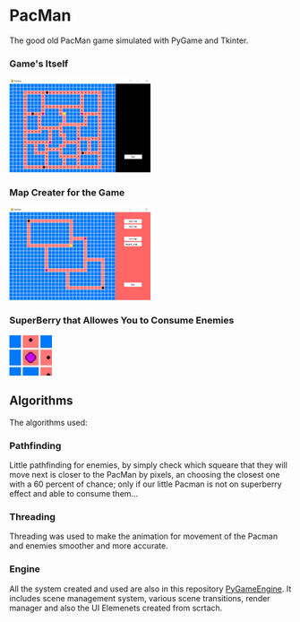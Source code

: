 # PacMan
 
The good old PacMan game simulated with PyGame and Tkinter.


### Game's Itself

<img src="https://github.com/ErtyumPX/PacMan/blob/main/Images/pacman_game.JPG" width=50% height=50%>

### Map Creater for the Game

<img src="https://github.com/ErtyumPX/PacMan/blob/main/Images/pacman_map_creater.JPG" width=50% height=50%>

### SuperBerry that Allowes You to Consume Enemies

<img src="https://github.com/ErtyumPX/PacMan/blob/main/Images/superberry.JPG" width=15% height=15%>


## Algorithms

The algorithms used:

### Pathfinding

Little pathfinding for enemies, by simply check which squeare that they will move next is closer to the PacMan by pixels, an choosing the closest one with a 60 percent of chance; only if our little Pacman is not on superberry effect and able to consume them...

### Threading

Threading was used to make the animation for movement of the Pacman and enemies smoother and more accurate.

### Engine

All the system created and used are also in this repository [PyGameEngine](https://github.com/ErtyumPX/PyGameEngine). It includes scene management system, various scene transitions, render manager and also the UI Elemenets created from scrtach.
